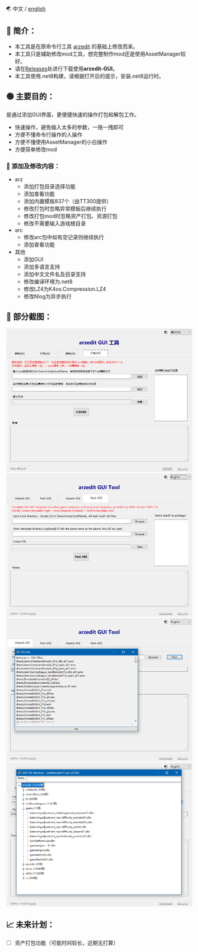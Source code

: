 🌏 中文 / [english](./ReadMe-en.md)

## 📖 简介：
- 本工具是在原命令行工具 [arzedit](https://github.com/rossknudsen/arzedit) 的基础上修改而来。
- 本工具只是辅助修改mod工具，想完整制作mod还是使用AssetManager较好。
- 请在[Releases](../releases)处进行下载使用**arzedit-GUI**。
- 本工具使用.net8构建，请根据打开后的提示，安装.net8运行时。

## 🟢 主要目的：
是通过添加GUI界面，更便捷快速的操作打包和解包工作。
- 快速操作，避免输入太多的参数，一拖一拽即可
- 方便不懂命令行操作的人操作
- 方便不懂使用AssetManager的小白操作
- 方便简单修改mod

### 📑 添加及修改内容：
- arz
	- 添加打包目录选择功能
	- 添加查看功能
	- 添加内置模板837个（由TT300提供）
	- 修改打包时忽略异常模板后继续执行
	- 修改打包mod时忽略资产打包、资源打包
	- 修改不需要输入游戏根目录
- arc
	- 修改arc包中如有空记录则继续执行
	- 添加查看功能
- 其他
	- 添加GUI
	- 添加多语言支持
	- 添加中文文件名及目录支持
	- 修改编译环境为.net8
	- 修改LZ4为K4os.Compression.LZ4
	- 修改Nlog为异步执行

## 🐸 部分截图：
![打包ARZ](./screenshot/Pasted%20image%2020250910093734.png)
![PackARZ](./screenshot/Pasted%20image%2020250910093749.png)
![查看arc](./screenshot/Pasted%20image%2020250910094342.png)
![查看arz](./screenshot/Pasted%20image%2020250910094135.png)

## 📈 未来计划：
- [ ] 资产打包功能（可能时间较长，近期无打算）